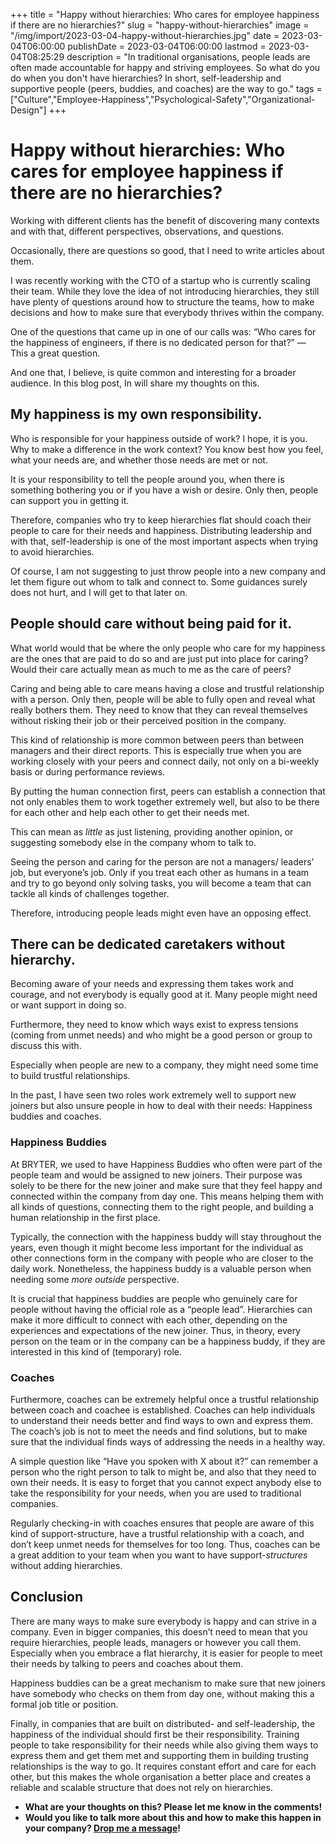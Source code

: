 +++
title = "Happy without hierarchies: Who cares for employee happiness if there are no hierarchies?"
slug = "happy-without-hierarchies"
image = "/img/import/2023-03-04-happy-without-hierarchies.jpg"
date = 2023-03-04T06:00:00
publishDate = 2023-03-04T06:00:00
lastmod = 2023-03-04T08:25:29
description = "In traditional organisations, people leads are often made accountable for happy and striving employees. So what do you do when you don't have hierarchies? In short, self-leadership and supportive people (peers, buddies, and coaches) are the way to go."
tags = ["Culture","Employee-Happiness","Psychological-Safety","Organizational-Design"]
+++
# Happy without hierarchies: Who cares for employee happiness if there are no hierarchies?

Working with different clients has the benefit of discovering many contexts and with that, different perspectives, observations, and questions.

Occasionally, there are questions so good, that I need to write articles about them.

I was recently working with the CTO of a startup who is currently scaling their team. While they love the idea of not introducing hierarchies, they still have plenty of questions around how to structure the teams, how to make decisions and how to make sure that everybody thrives within the company.

One of the questions that came up in one of our calls was: “Who cares for the happiness of engineers, if there is no dedicated person for that?” — This a great question.

And one that, I believe, is quite common and interesting for a broader audience. In this blog post, In will share my thoughts on this.

## My happiness is my own responsibility.

Who is responsible for your happiness outside of work? I hope, it is you. Why to make a difference in the work context? You know best how you feel, what your needs are, and whether those needs are met or not.

It is your responsibility to tell the people around you, when there is something bothering you or if you have a wish or desire. Only then, people can support you in getting it.

Therefore, companies who try to keep hierarchies flat should coach their people to care for their needs and happiness. Distributing leadership and with that, self-leadership is one of the most important aspects when trying to avoid hierarchies.

Of course, I am not suggesting to just throw people into a new company and let them figure out whom to talk and connect to. Some guidances surely does not hurt, and I will get to that later on.

## People should care without being paid for it.

What world would that be where the only people who care for my happiness are the ones that are paid to do so and are just put into place for caring? Would their care actually mean as much to me as the care of peers?

Caring and being able to care means having a close and trustful relationship with a person. Only then, people will be able to fully open and reveal what really bothers them. They need to know that they can reveal themselves without risking their job or their perceived position in the company.

This kind of relationship is more common between peers than between managers and their direct reports. This is especially true when you are working closely with your peers and connect daily, not only on a bi-weekly basis or during performance reviews.

By putting the human connection first, peers can establish a connection that not only enables them to work together extremely well, but also to be there for each other and help each other to get their needs met.

This can mean as _little_ as just listening, providing another opinion, or suggesting somebody else in the company whom to talk to.

Seeing the person and caring for the person are not a managers/ leaders’ job, but everyone’s job. Only if you treat each other as humans in a team and try to go beyond only solving tasks, you will become a team that can tackle all kinds of challenges together.

Therefore, introducing people leads might even have an opposing effect.

## There can be dedicated caretakers without hierarchy.

Becoming aware of your needs and expressing them takes work and courage, and not everybody is equally good at it. Many people might need or want support in doing so.

Furthermore, they need to know which ways exist to express tensions (coming from unmet needs) and who might be a good person or group to discuss this with.

Especially when people are new to a company, they might need some time to build trustful relationships. 

In the past, I have seen two roles work extremely well to support new joiners but also unsure people in how to deal with their needs: Happiness buddies and coaches.

### Happiness Buddies

At BRYTER, we used to have Happiness Buddies who often were part of the people team and would be assigned to new joiners. Their purpose was solely to be there for the new joiner and make sure that they feel happy and connected within the company from day one. This means helping them with all kinds of questions, connecting them to the right people, and building a human relationship in the first place.

Typically, the connection with the happiness buddy will stay throughout the years, even though it might become less important for the individual as other connections form in the company with people who are closer to the daily work. Nonetheless, the happiness buddy is a valuable person when needing some _more outside_ perspective.

It is crucial that happiness buddies are people who genuinely care for people without having the official role as a “people lead”. Hierarchies can make it more difficult to connect with each other, depending on the experiences and expectations of the new joiner. Thus, in theory, every person on the team or in the company can be a happiness buddy, if they are interested in this kind of (temporary) role.

### Coaches

Furthermore, coaches can be extremely helpful once a trustful relationship between coach and coachee is established. Coaches can help individuals to understand their needs better and find ways to own and express them. The coach’s job is not to meet the needs and find solutions, but to make sure that the individual finds ways of addressing the needs in a healthy way.

A simple question like “Have you spoken with X about it?” can remember a person who the right person to talk to might be, and also that they need to own their needs. It is easy to forget that you cannot expect anybody else to take the responsibility for your needs, when you are used to traditional companies.

Regularly checking-in with coaches ensures that people are aware of this kind of support-structure, have a trustful relationship with a coach, and don’t keep unmet needs for themselves for too long. Thus, coaches can be a great addition to your team when you want to have support-_structures_ without adding hierarchies.

## Conclusion

There are many ways to make sure everybody is happy and can strive in a company. Even in bigger companies, this doesn’t need to mean that you require hierarchies, people leads, managers or however you call them. Especially when you embrace a flat hierarchy, it is easier for people to meet their needs by talking to peers and coaches about them.

Happiness buddies can be a great mechanism to make sure that new joiners have somebody who checks on them from day one, without making this a formal job title or position.

Finally, in companies that are built on distributed- and self-leadership, the happiness of the individual should first be their responsibility. Training people to take responsibility for their needs while also giving them ways to express them and get them met and supporting them in building trusting relationships is the way to go. It requires constant effort and care for each other, but this makes the whole organisation a better place and creates a reliable and scalable structure that does not rely on hierarchies.

* **What are your thoughts on this? Please let me know in the comments!**
* **Would you like to talk more about this and how to make this happen in your company? [Drop me a message](https://unblocked.engineering/contact/)!**